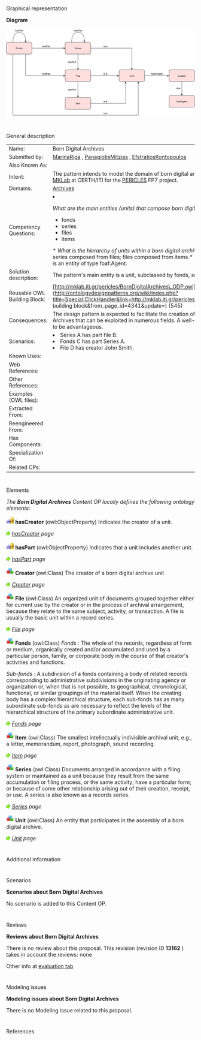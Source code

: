 # 

 Graphical representation



__Diagram__ 





[![Image:BDA_ODP_Diagram.png](images/b/bf/BDA_ODP_Diagram.png)](../Image/BDA_ODP_Diagram.png "Image:BDA_ODP_Diagram.png")





# 

 General description




|  |  |
| --- | --- |
|  Name:  |  Born Digital Archives  |
|  Submitted by:  | [MarinaRiga](../User/MarinaRiga "User:MarinaRiga")  , [PanagiotisMitzias](../User/PanagiotisMitzias "User:PanagiotisMitzias")  , [EfstratiosKontopoulos](../User/EfstratiosKontopoulos "User:EfstratiosKontopoulos")  |
|  Also Known As:  |  |
|  Intent:  |  The pattern intends to model the domain of born digital archives. This pattern has been developed by [MKLab](http://mklab.iti.gr/ "http://mklab.iti.gr/")  at CERTH/ITI for the [PERICLES](http://www.pericles-project.eu/ "http://www.pericles-project.eu/")  FP7 project.  |
|  Domains:  | [Archives](../Community/Archives "Community:Archives")  |
|  Competency Questions:  | <li><p><i>         What are the main entities (units) that compose born digital archives?        </i>        These are:        <ul><li>          fonds         </li><li>          series         </li><li>          files         </li><li>          items         </li></ul></p></li>* _What is the hierarchy of units within a born digital archive?_  Fonds composed from series or files; series composed from files; files composed from items.* _Who is the creator of an archive?_  The creator is an entity of type foaf:Agent. |
|  Solution description:  |  The pattern's main entity is a unit, subclassed by fonds, series, files and items.  |
|  Reusable OWL Building Block:  | [http://mklab.iti.gr/pericles/BornDigitalArchives\_ODP.owl](http://ontologydesignpatterns.org/wiki/index.php?title=Special:ClickHandler&link=http://mklab.iti.gr/pericles/BornDigitalArchives_ODP.owl&message=OWL building block&from_page_id=4341&update=)  (545)  |
|  Consequences:  |  The design pattern is expected to facilitate the creation of domain ontologies related to Born Digital Archives that can be exploited in numerous fields. A well-established, comprehensible pattern will prove to be advantageous.  |
|  Scenarios:  | <li>       Series A has part file B.      </li><li>       Fonds C has part Series A.      </li><li>       File D has creator John Smith.      </li> |
|  Known Uses:  |  |
|  Web References:  |  |
|  Other References:  |  |
|  Examples (OWL files):  |  |
|  Extracted From:  |  |
|  Reengineered From:  |  |
|  Has Components:  |  |
|  Specialization Of:  |  |
|  Related CPs:  |  |



  





# 

 Elements



_The
 __Born Digital Archives__ 
 Content OP locally defines the following ontology elements:_ 





[![ObjectProperty](images/thumb/c/c3/ObjectProperty.gif/20px-ObjectProperty.gif)](../Image/ObjectProperty.gif "ObjectProperty")
__hasCreator__ 
 (owl:ObjectProperty) Indicates the creator of a unit.
 
[![](images/thumb/8/87/ArrowRight.gif/11px-ArrowRight.gif)](../Image/ArrowRight.gif "ArrowRight.gif")
_[hasCreator](../Submissions/Born_Digital_Archives/hasCreator "Submissions:Born Digital Archives/hasCreator") 
 page_ 



[![ObjectProperty](images/thumb/c/c3/ObjectProperty.gif/20px-ObjectProperty.gif)](../Image/ObjectProperty.gif "ObjectProperty")
__hasPart__ 
 (owl:ObjectProperty) Indicates that a unit includes another unit.
 
[![](images/thumb/8/87/ArrowRight.gif/11px-ArrowRight.gif)](../Image/ArrowRight.gif "ArrowRight.gif")
_[hasPart](../Submissions/Born_Digital_Archives/hasPart "Submissions:Born Digital Archives/hasPart") 
 page_ 



[![Class](images/thumb/2/27/Class.gif/20px-Class.gif)](../Image/Class.gif "Class")
__Creator__ 
 (owl:Class) The creator of a born digital archive unit
 
[![](images/thumb/8/87/ArrowRight.gif/11px-ArrowRight.gif)](../Image/ArrowRight.gif "ArrowRight.gif")
_[Creator](../Submissions/Born_Digital_Archives/Creator "Submissions:Born Digital Archives/Creator") 
 page_ 



[![Class](images/thumb/2/27/Class.gif/20px-Class.gif)](../Image/Class.gif "Class")
__File__ 
 (owl:Class) An organized unit of documents grouped together either for current use by the creator or in the process of archival arrangement, because they relate to the same subject, activity, or transaction. A file is usually the basic unit within a record series.
 
[![](images/thumb/8/87/ArrowRight.gif/11px-ArrowRight.gif)](../Image/ArrowRight.gif "ArrowRight.gif")
_[File](../Submissions/Born_Digital_Archives/File "Submissions:Born Digital Archives/File") 
 page_ 



[![Class](images/thumb/2/27/Class.gif/20px-Class.gif)](../Image/Class.gif "Class")
__Fonds__ 
 (owl:Class)
 _Fonds_ 
 : The whole of the records, regardless of form or medium, organically created and/or accumulated and used by a particular person, family, or corporate body in the course of that creator's activities and functions.
   


_Sub-fonds_ 
 : A subdivision of a fonds containing a body of related records corresponding to administrative subdivisions in the originating agency or organization or, when that is not possible, to geographical, chronological, functional, or similar groupings of the material itself. When the creating body has a complex hierarchical structure, each sub-fonds has as many subordinate sub-fonds as are necessary to reflect the levels of the hierarchical structure of the primary subordinate administrative unit.
 



[![](images/thumb/8/87/ArrowRight.gif/11px-ArrowRight.gif)](../Image/ArrowRight.gif "ArrowRight.gif")
_[Fonds](../Submissions/Born_Digital_Archives/Fonds "Submissions:Born Digital Archives/Fonds") 
 page_ 



[![Class](images/thumb/2/27/Class.gif/20px-Class.gif)](../Image/Class.gif "Class")
__Item__ 
 (owl:Class) The smallest intellectually indivisible archival unit, e.g., a letter, memorandum, report, photograph, sound recording.
 
[![](images/thumb/8/87/ArrowRight.gif/11px-ArrowRight.gif)](../Image/ArrowRight.gif "ArrowRight.gif")
_[Item](../Submissions/Born_Digital_Archives/Item "Submissions:Born Digital Archives/Item") 
 page_ 



[![Class](images/thumb/2/27/Class.gif/20px-Class.gif)](../Image/Class.gif "Class")
__Series__ 
 (owl:Class) Documents arranged in accordance with a filing system or maintained as a unit because they result from the same accumulation or filing process, or the same activity; have a particular form; or because of some other relationship arising out of their creation, receipt, or use. A series is also known as a records series.
 
[![](images/thumb/8/87/ArrowRight.gif/11px-ArrowRight.gif)](../Image/ArrowRight.gif "ArrowRight.gif")
_[Series](../Submissions/Born_Digital_Archives/Series "Submissions:Born Digital Archives/Series") 
 page_ 



[![Class](images/thumb/2/27/Class.gif/20px-Class.gif)](../Image/Class.gif "Class")
__Unit__ 
 (owl:Class) An entity that participates in the assembly of a born digital archive.
 
[![](images/thumb/8/87/ArrowRight.gif/11px-ArrowRight.gif)](../Image/ArrowRight.gif "ArrowRight.gif")
_[Unit](../Submissions/Born_Digital_Archives/Unit "Submissions:Born Digital Archives/Unit") 
 page_ 


# 

 Additional information



# 

 Scenarios




__Scenarios about Born Digital Archives__ 


 No scenario is added to this Content OP.
 




# 

 Reviews




__Reviews about Born Digital Archives__ 


 There is no review about this proposal.
This revision (revision ID
 __13162__ 
 ) takes in account the reviews: none
 



 Other info at
 [evaluation tab](http://ontologydesignpatterns.org/wiki/index.php?title=Submissions:Born_Digital_Archives&action=evaluation "http://ontologydesignpatterns.org/wiki/index.php?title=Submissions:Born_Digital_Archives&action=evaluation") 





  





# 

 Modeling issues




__Modeling issues about Born Digital Archives__ 


 There is no Modeling issue related to this proposal.
 




  





# 

 References